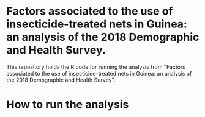 # Factors associated to the use of insecticide-treated nets in Guinea: an analysis of the 2018 Demographic and Health Survey.

This repository holds the R code for running the analysis from "Factors associated to the use of insecticide-treated nets in Guinea: an analysis of the 2018 Demographic and Health Survey".

# How to run the analysis






